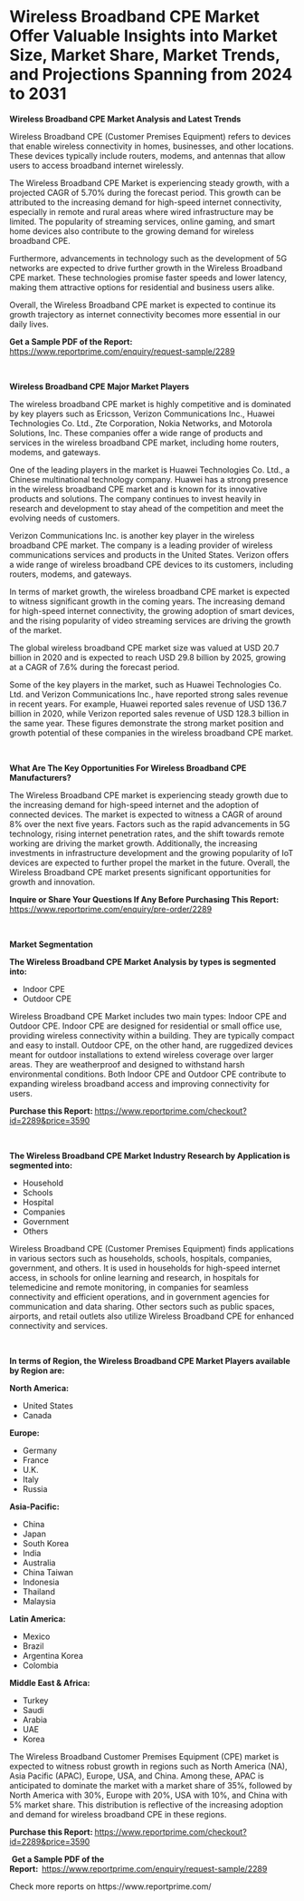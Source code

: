 <p><h1>Wireless Broadband CPE Market Offer Valuable Insights into Market Size, Market Share, Market Trends, and Projections Spanning from 2024 to 2031</h1></p><p><strong>Wireless Broadband CPE Market Analysis and Latest Trends</strong></p>
<p><p>Wireless Broadband CPE (Customer Premises Equipment) refers to devices that enable wireless connectivity in homes, businesses, and other locations. These devices typically include routers, modems, and antennas that allow users to access broadband internet wirelessly.</p><p>The Wireless Broadband CPE Market is experiencing steady growth, with a projected CAGR of 5.70% during the forecast period. This growth can be attributed to the increasing demand for high-speed internet connectivity, especially in remote and rural areas where wired infrastructure may be limited. The popularity of streaming services, online gaming, and smart home devices also contribute to the growing demand for wireless broadband CPE.</p><p>Furthermore, advancements in technology such as the development of 5G networks are expected to drive further growth in the Wireless Broadband CPE market. These technologies promise faster speeds and lower latency, making them attractive options for residential and business users alike.</p><p>Overall, the Wireless Broadband CPE market is expected to continue its growth trajectory as internet connectivity becomes more essential in our daily lives.</p></p>
<p><strong>Get a Sample PDF of the Report:&nbsp;</strong> <a href="https://www.reportprime.com/enquiry/request-sample/2289">https://www.reportprime.com/enquiry/request-sample/2289</a></p>
<p>&nbsp;</p>
<p><strong>Wireless Broadband CPE Major Market Players</strong></p>
<p><p>The wireless broadband CPE market is highly competitive and is dominated by key players such as Ericsson, Verizon Communications Inc., Huawei Technologies Co. Ltd., Zte Corporation, Nokia Networks, and Motorola Solutions, Inc. These companies offer a wide range of products and services in the wireless broadband CPE market, including home routers, modems, and gateways.</p><p>One of the leading players in the market is Huawei Technologies Co. Ltd., a Chinese multinational technology company. Huawei has a strong presence in the wireless broadband CPE market and is known for its innovative products and solutions. The company continues to invest heavily in research and development to stay ahead of the competition and meet the evolving needs of customers.</p><p>Verizon Communications Inc. is another key player in the wireless broadband CPE market. The company is a leading provider of wireless communications services and products in the United States. Verizon offers a wide range of wireless broadband CPE devices to its customers, including routers, modems, and gateways.</p><p>In terms of market growth, the wireless broadband CPE market is expected to witness significant growth in the coming years. The increasing demand for high-speed internet connectivity, the growing adoption of smart devices, and the rising popularity of video streaming services are driving the growth of the market.</p><p>The global wireless broadband CPE market size was valued at USD 20.7 billion in 2020 and is expected to reach USD 29.8 billion by 2025, growing at a CAGR of 7.6% during the forecast period.</p><p>Some of the key players in the market, such as Huawei Technologies Co. Ltd. and Verizon Communications Inc., have reported strong sales revenue in recent years. For example, Huawei reported sales revenue of USD 136.7 billion in 2020, while Verizon reported sales revenue of USD 128.3 billion in the same year. These figures demonstrate the strong market position and growth potential of these companies in the wireless broadband CPE market.</p></p>
<p>&nbsp;</p>
<p><strong>What Are The Key Opportunities For Wireless Broadband CPE Manufacturers?</strong></p>
<p><p>The Wireless Broadband CPE market is experiencing steady growth due to the increasing demand for high-speed internet and the adoption of connected devices. The market is expected to witness a CAGR of around 8% over the next five years. Factors such as the rapid advancements in 5G technology, rising internet penetration rates, and the shift towards remote working are driving the market growth. Additionally, the increasing investments in infrastructure development and the growing popularity of IoT devices are expected to further propel the market in the future. Overall, the Wireless Broadband CPE market presents significant opportunities for growth and innovation.</p></p>
<p><strong>Inquire or Share Your Questions If Any Before Purchasing This Report:</strong> <a href="https://www.reportprime.com/enquiry/pre-order/2289">https://www.reportprime.com/enquiry/pre-order/2289</a></p>
<p>&nbsp;</p>
<p><strong>Market Segmentation</strong></p>
<p><strong>The Wireless Broadband CPE Market Analysis by types is segmented into:</strong></p>
<p><ul><li>Indoor CPE</li><li>Outdoor CPE</li></ul></p>
<p><p>Wireless Broadband CPE Market includes two main types: Indoor CPE and Outdoor CPE. Indoor CPE are designed for residential or small office use, providing wireless connectivity within a building. They are typically compact and easy to install. Outdoor CPE, on the other hand, are ruggedized devices meant for outdoor installations to extend wireless coverage over larger areas. They are weatherproof and designed to withstand harsh environmental conditions. Both Indoor CPE and Outdoor CPE contribute to expanding wireless broadband access and improving connectivity for users.</p></p>
<p><strong>Purchase this Report:&nbsp;</strong><a href="https://www.reportprime.com/checkout?id=2289&price=3590">https://www.reportprime.com/checkout?id=2289&price=3590</a></p>
<p>&nbsp;</p>
<p><strong>The Wireless Broadband CPE Market Industry Research by Application is segmented into:</strong></p>
<p><ul><li>Household</li><li>Schools</li><li>Hospital</li><li>Companies</li><li>Government</li><li>Others</li></ul></p>
<p><p>Wireless Broadband CPE (Customer Premises Equipment) finds applications in various sectors such as households, schools, hospitals, companies, government, and others. It is used in households for high-speed internet access, in schools for online learning and research, in hospitals for telemedicine and remote monitoring, in companies for seamless connectivity and efficient operations, and in government agencies for communication and data sharing. Other sectors such as public spaces, airports, and retail outlets also utilize Wireless Broadband CPE for enhanced connectivity and services.</p></p>
<p>&nbsp;</p>
<p><strong>In terms of Region, the Wireless Broadband CPE Market Players available by Region are:</strong></p>
<p>
    <p> <strong> North America: </strong>
        <ul>
            <li>United States</li>
            <li>Canada</li>
        </ul>
        </p> 
    <p> <strong> Europe: </strong>
        <ul>
            <li>Germany</li>
            <li>France</li>
            <li>U.K.</li>
            <li>Italy</li>
            <li>Russia</li>
        </ul>
        </p> 
    <p> <strong> Asia-Pacific: </strong>
        <ul>
            <li>China</li>
            <li>Japan</li>
            <li>South Korea</li>
            <li>India</li>
            <li>Australia</li>
            <li>China Taiwan</li>
            <li>Indonesia</li>
            <li>Thailand</li>
            <li>Malaysia</li>
        </ul>
        </p> 
    <p> <strong> Latin America: </strong>
        <ul>
            <li>Mexico</li>
            <li>Brazil</li>
            <li>Argentina Korea</li>
            <li>Colombia</li>
        </ul>
        </p> 
    <p> <strong> Middle East & Africa: </strong>
        <ul>
            <li>Turkey</li>
            <li>Saudi</li>
            <li>Arabia</li>
            <li>UAE</li>
            <li>Korea</li>
        </ul>
    </p>
    </p>
<p><p>The Wireless Broadband Customer Premises Equipment (CPE) market is expected to witness robust growth in regions such as North America (NA), Asia Pacific (APAC), Europe, USA, and China. Among these, APAC is anticipated to dominate the market with a market share of 35%, followed by North America with 30%, Europe with 20%, USA with 10%, and China with 5% market share. This distribution is reflective of the increasing adoption and demand for wireless broadband CPE in these regions.</p></p>
<p><strong>Purchase this Report: </strong><a href="https://www.reportprime.com/checkout?id=2289&price=3590">https://www.reportprime.com/checkout?id=2289&price=3590</a></p>
<p>&nbsp;<strong>Get a Sample PDF of the Report:&nbsp;&nbsp;</strong><a href="https://www.reportprime.com/enquiry/request-sample/2289">https://www.reportprime.com/enquiry/request-sample/2289</a></p>
<p><strong></strong></p>
<p>Check more reports on https://www.reportprime.com/</p>